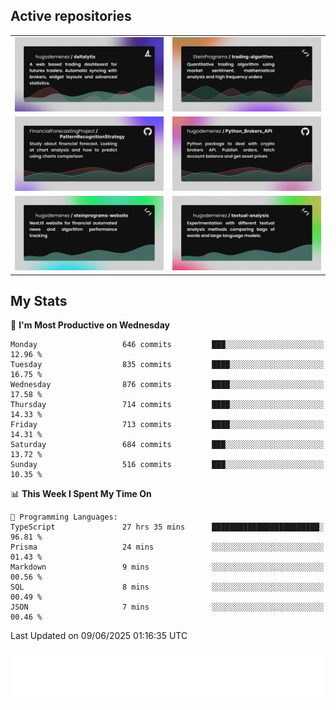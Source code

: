 ## Active repositories
|||
| ------------- | ------------- |
|[![Deltalytix](assets/deltalytix-preview.png)](https://github.com/hugodemenez/deltalytix)|[![Python Trading Algorithm](assets/base_python_architecture.png)](https://github.com/SteinPrograms/base-python-architecture)|
|[![Quantitative Prediction](assets/pattern_recognition_strategy.png)](https://github.com/FinancialForecastingProject/PatternRecognitionStrategy.git)|[![Broker SDK](assets/python_brokers_api.png)](https://github.com/hugodemenez/Python_Brokers_API)|
|[![NextJS Website](assets/steinprograms-website.png)](https://github.com/hugodemenez/steinprograms-website)|[![Textual](assets/textual-analysis.png)](https://github.com/hugodemenez/textual-analysis)|


## My Stats

<!--START_SECTION:waka-->
📅 **I'm Most Productive on Wednesday** 

```text
Monday                   646 commits         ███░░░░░░░░░░░░░░░░░░░░░░   12.96 % 
Tuesday                  835 commits         ████░░░░░░░░░░░░░░░░░░░░░   16.75 % 
Wednesday                876 commits         ████░░░░░░░░░░░░░░░░░░░░░   17.58 % 
Thursday                 714 commits         ████░░░░░░░░░░░░░░░░░░░░░   14.33 % 
Friday                   713 commits         ████░░░░░░░░░░░░░░░░░░░░░   14.31 % 
Saturday                 684 commits         ███░░░░░░░░░░░░░░░░░░░░░░   13.72 % 
Sunday                   516 commits         ███░░░░░░░░░░░░░░░░░░░░░░   10.35 % 
```


📊 **This Week I Spent My Time On** 

```text
💬 Programming Languages: 
TypeScript               27 hrs 35 mins      ████████████████████████░   96.81 % 
Prisma                   24 mins             ░░░░░░░░░░░░░░░░░░░░░░░░░   01.43 % 
Markdown                 9 mins              ░░░░░░░░░░░░░░░░░░░░░░░░░   00.56 % 
SQL                      8 mins              ░░░░░░░░░░░░░░░░░░░░░░░░░   00.49 % 
JSON                     7 mins              ░░░░░░░░░░░░░░░░░░░░░░░░░   00.46 % 
```


 Last Updated on 09/06/2025 01:16:35 UTC
<!--END_SECTION:waka-->

![Coding metrics](metrics.plugin.wakatime.svg)

